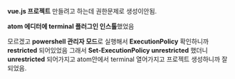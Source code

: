 **vue.js 프로젝트** 만들려고 하는데 권한문제로 생성이안됨.

**atom 에디터에 terminal 플러그인 인스톨**했었음

모르겠고 **powershell 관리자 모드**로 실행해서 **ExecutionPolicy** 확인하니까
**restricted** 되어있었음
그래서
**Set-ExecutionPolicy unrestricted**
했더니 **unrestricted** 되어가지고
atom안에서 terminal 열어가지고 프로젝트 생성하니까 잘 되었음.
